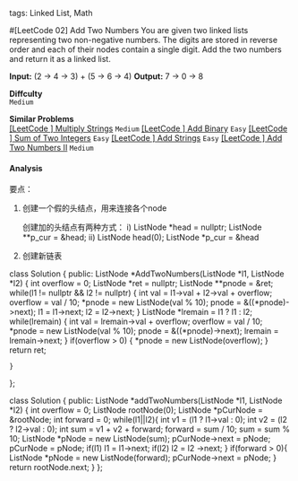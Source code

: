 tags: Linked List, Math

#[LeetCode 02] Add Two Numbers
You are given two linked lists representing two non-negative numbers.
The digits are stored in reverse order and each of their nodes contain a single digit.
Add the two numbers and return it as a linked list.

**Input:** (2 -> 4 -> 3) + (5 -> 6 -> 4)
**Output:** 7 -> 0 -> 8

**Diffculty**  
`Medium`

**Similar Problems**  
[[LeetCode ] Multiply Strings]() `Medium`
[[LeetCode ] Add Binary]() `Easy`
[[LeetCode ] Sum of Two Integers]() `Easy`
[[LeetCode ] Add Strings]() `Easy`
[[LeetCode ] Add Two Numbers II]() `Medium`


#### Analysis



要点：
1. 创建一个假的头结点，用来连接各个node

    创建加的头结点有两种方式：
    i)  ListNode *head = nullptr;
        ListNode **p_cur = &head;
    ii) ListNode head(0);
        ListNode *p_cur = &head

2) 创建新链表


class Solution {
public:
    ListNode *AddTwoNumbers(ListNode *l1, ListNode *l2) {
	    int overflow = 0;
        ListNode *ret = nullptr;
        ListNode **pnode = &ret;
        while(l1 != nullptr && l2 != nullptr) {
            int val = l1->val + l2->val + overflow;
            overflow = val / 10;
            *pnode = new ListNode(val % 10);
            pnode = &((*pnode)->next);
            l1 = l1->next;
            l2 = l2->next;
        }
        ListNode *lremain = l1 ? l1 : l2;
        while(lremain) {
            int val = lremain->val + overflow;
            overflow = val / 10;
            *pnode = new ListNode(val % 10);
            pnode = &((*pnode)->next);
            lremain = lremain->next;
        }
        if(overflow > 0) {
            *pnode = new ListNode(overflow);
        }
        return ret;

    }
};

class Solution {
public:
    ListNode *addTwoNumbers(ListNode *l1, ListNode *l2) {
        int overflow = 0;
        ListNode rootNode(0);
        ListNode *pCurNode = &rootNode;
        int forward = 0;
        while(l1||l2){
            int v1 = (l1 ? l1->val : 0);
            int v2 = (l2 ? l2->val : 0);
            int sum = v1 + v2 + forward;
            forward = sum / 10;
            sum = sum % 10;
            ListNode *pNode = new ListNode(sum);
            pCurNode->next = pNode;
            pCurNode = pNode;
            if(l1) l1 = l1->next;
            if(l2) l2 = l2 ->next;
        }
        if(forward > 0){
            ListNode *pNode = new ListNode(forward);
            pCurNode->next = pNode;
        }
        return rootNode.next;
    }
};
